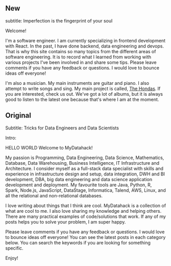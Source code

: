 ## New

subtitle: Imperfection is the fingerprint of your soul

Welcome!


<p>
I'm a software engineer. I am currently specializing in frontend development with React. In the past, I have done backend, data engineering and devops. That is why this site contains so many topics from the different areas of software engineering. It is to record what I learned from working with various projects I've been involved in and share some tips. Please leave comments if you have any feedback or questions. I would love to bounce ideas off everyone!
</p>
<p>
I'm also a musician. My main instruments are guitar and piano. I also attempt to write songs and sing. My main project is called, <a href="" target="_blank">The Hondas</a>. If you are interested, check us out. We've got a lot of albums, but it is always good to listen to the latest one because that's where I am at the moment.
</p>

## Original

Subtitle: Tricks for Data Engineers and Data Scientists

Intro:

HELLO WORLD
Welcome to MyDatahack!

My passion is Programming, Data Engineering, Data Science, Mathematics, Database, Data Warehousing, Business Intelligence, IT Infrastructure and Architecture. I consider myself as a full-stack data specialist with skills and experience in infrastructure design and setup, data integration, DWH and BI development, DBA, big data engineering and data science application development and deployment. My favourite tools are Java, Python, R, Spark, Node.js, JavaScript, DataStage, Informatica, Talend, AWS, Linux, and all the relational and non-relational databases.

I love writing about things that I think are cool. MyDatahack is a collection of what are cool to me. I also love sharing my knowledge and helping others. There are many practical examples of code/solutions that work. If any of my posts helps you to solve your problem, I am super happy.

Please leave comments if you have any feedback or questions. I would love to bounce ideas off everyone! You can see the latest posts in each category below. You can search the keywords if you are looking for something specific.

Enjoy!
